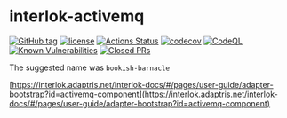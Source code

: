 # interlok-activemq

[![GitHub tag](https://img.shields.io/github/tag/adaptris/interlok-activemq.svg)](https://github.com/adaptris/interlok-activemq/tags)
[![license](https://img.shields.io/github/license/adaptris/interlok-activemq.svg)](https://github.com/adaptris/interlok-activemq/blob/develop/LICENSE)
[![Actions Status](https://github.com/adaptris/interlok-activemq/actions/workflows/gradle-publish.yml/badge.svg)](https://github.com/adaptris/interlok-activemq/actions)
[![codecov](https://codecov.io/gh/adaptris/interlok-activemq/branch/develop/graph/badge.svg)](https://codecov.io/gh/adaptris/interlok-activemq)
[![CodeQL](https://github.com/adaptris/interlok-activemq/workflows/CodeQL/badge.svg)](https://github.com/adaptris/interlok-activemq/security/code-scanning)
[![Known Vulnerabilities](https://snyk.io/test/github/adaptris/interlok-activemq/badge.svg?targetFile=build.gradle)](https://snyk.io/test/github/adaptris/interlok-activemq?targetFile=build.gradle)
[![Closed PRs](https://img.shields.io/github/issues-pr-closed/adaptris/interlok-activemq)](https://github.com/adaptris/interlok-activemq/pulls?q=is%3Apr+is%3Aclosed)

The suggested name was `bookish-barnacle`

[https://interlok.adaptris.net/interlok-docs/#/pages/user-guide/adapter-bootstrap?id=activemq-component](https://interlok.adaptris.net/interlok-docs/#/pages/user-guide/adapter-bootstrap?id=activemq-component)
